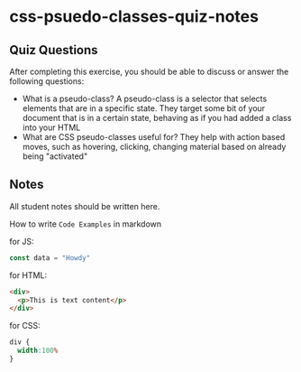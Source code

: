 # css-psuedo-classes-quiz-notes

## Quiz Questions

After completing this exercise, you should be able to discuss or answer the following questions:

- What is a pseudo-class?
A pseudo-class is a selector that selects elements that are in a specific state. They target some bit of your document that is in a certain state, behaving as if you had added a class into your HTML
- What are CSS pseudo-classes useful for?
They help with action based moves, such as hovering, clicking, changing material based on already being "activated"

## Notes

All student notes should be written here.


How to write `Code Examples` in markdown

for JS:
```javascript
const data = "Howdy"
```

for HTML:
```html
<div>
  <p>This is text content</p>
</div>
```

for CSS:
```css
div {
  width:100%
}
```
